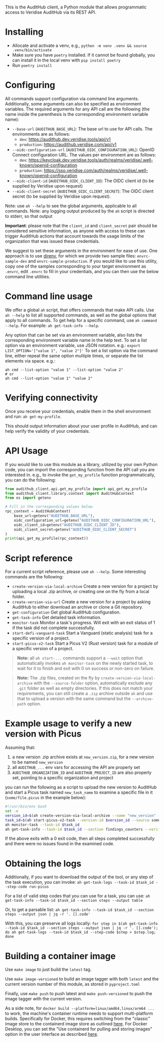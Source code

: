 This is the AuditHub client, a Python module that allows programmatic access to Veridise AuditHub via its REST API.

# Installing
- Allocate and activate a venv, e.g., `python -m venv .venv && source .venv/bin/activate`
- Make sure you have `poetry` installed. If it cannot be found globally, you can install it in the local venv with `pip install poetry`
- Run `poetry install`

# Configuring
All commands support configuration via command line arguments. Additionally, some arguments can also be specified as environment variables.
The required arguments for any API call are the following (the name inside the parenthesis is the corresponding environment variable name):
- `--base-url` (`AUDITHUB_BASE_URL`): The base url to use for API calls. The environments are as follows:
  - `dev`: https://audithub.dev.veridise.tools/api/v1
  - `production`: https://audithub.veridise.com/api/v1
- `--oidc-configuration-url` (`AUDITHUB_OIDC_CONFIGURATION_URL`): OpenID Connect configuration URL. The values per environment are as follows:
  - `dev`: https://keycloak.dev.veridise.tools/auth/realms/veridise/.well-known/openid-configuration
  - `production`: https://sso.veridise.com/auth/realms/veridise/.well-known/openid-configuration
- `--oidc-client-id` (`AUDITHUB_OIDC_CLIENT_ID`): The OIDC client id (to be supplied by Veridise upon request)
- `--oidc-client-secret` (`AUDITHUB_OIDC_CLIENT_SECRET`): The OIDC client secret (to be supplied by Veridise upon request). 

Note: use `ah --help` to see the global arguments, applicable to all commands.
Note: any logging output produced by the `ah` script is directed to stderr, so that output 

**Important**: please note that the `client_id` and `client_secret` pair should be considered sensitive information, as anyone with access to these can trigger AuditHub actions that account towards the usage limits of the organization that was issued these credentials.

We suggest to set these arguments in the environment for ease of use. 
One approach is to use [direnv](https://direnv.net), for which we provide two sample files: `envrc-sample-dev` and `envrc-sample-production`. 
If you would like to use this utility, copy one of the samples corresponding to your target environment as `.envrc`, edit `.envrc` to fill in your credentials, and you can then use the below command line utilities.

# Command line usage
We offer a global `ah` script, that offers commands that make API calls. 
Use `ah --help` to list all supported commands, as well as the global options that apply to all commands.
To get help for a specific command, use `ah command --help`. For example: `ah get-task-info --help`.

Any option that can be set via an environment variable, also lists the corresponding environment variable name in the help text.
To set a list option via an environment variable, use JSON notation. e.g.: `export LIST_OPTION='["value 1", "value 2"]'`
To set a list option via the command line, either repeat the same option multiple times, or separate the list elements via space. e.g.:
```shell
ah cmd --list-option "value 1" --list-option "value 2"
# or
ah cmd --list-option "value 1" "value 2"
```

# Verifying connectivity

Once you receive your credentials, enable them in the shell environment and run: `ah get-my-profile`.

This should output information about your user profile in AuditHub, and can help verify the validity of your credentials.


# API Usage
If you would like to use this module as a library, utilized by your own Python code, you can import the corresponding function from the API call you are interested in. 
e.g., to invoke the `get_my_profile` function programmatically, you can do the following:
```python
from audithub_client.api.get_my_profile import api_get_my_profile
from audithub_client.library.context import AuditHubContext
from os import getenv

# Fill in the corresponding values below
rpc_context = AuditHubContext(
    base_url=getenv("AUDITHUB_BASE_URL"), 
    oidc_configuration_url=getenv("AUDITHUB_OIDC_CONFIGURATION_URL"), 
    oidc_client_id=getenv("AUDITHUB_OIDC_CLIENT_ID"), 
    oidc_client_secret=getenv("AUDITHUB_OIDC_CLIENT_SECRET")
)
print(api_get_my_profile(rpc_context))
```

# Script reference
For a current script reference, please use `ah --help`. 
Some interesting commands are the following:
  - `create-version-via-local-archive`  Create a new version for a project by uploading a local .zip archive, or creating one on the fly from a local folder.
  - `create-version-via-url`            Create a new version for a project by asking AuditHub to either download an archive or clone a Git repository.
  - `get-configuration`                 Get global AuditHub configuration.
  - `get-task-info`                     Get detailed task information.
  - `monitor-task`                      Monitor a task's progress. Will exit with an exit status of 1 if the task did not complete successfully.
  - `start-defi-vanguard-task`          Start a Vanguard (static analysis) task for a specific version of a project.
  - `start-picus-v2-task`               Start a Picus V2 (Rust version) task for a module of a specific version of a project.

> **Note:** all `ah start-...` commands support a `--wait` option that automatically invokes `ah monitor-task` on the newly started task, to wait for it to finish and exit with 0 on success or non-zero on failure.

> **Note:** The .zip files, created on the fly by `create-version-via-local-archive` with the `--source-folder` option, automatically exclude any `.git` folder as well as empty directories. If this does not match your requirements, you can still create a `.zip` archive outside `ah` and use that to upload a version with the same command but the `--archive-path` option.

# Example usage to verify a new version with Picus

Assuming that:
  1. a new version .zip archive exists at `new_version.zip`, for a new version to be named `new_version`
  2. all `AUDITHUB_...` env vars for accessing the API are properly set
  3. `AUDITHUB_ORGANIZATION_ID` and `AUDITHUB_PROJECT_ID` are also properly set, pointing to a specific organization and project

you can run the following as a script to upload the new version to AuditHub and start a Picus task named `new_task_name` to examine a specific file in it (`some/file.picus` in the example below):
```bash
#!/usr/bin/env bash
set -e
version_id=$(ah create-version-via-local-archive --name "new_version" --archive-path new_version.zip)
task_id=$(ah start-picus-v2-task --version-id $version_id --source some/file.picus)
ah monitor-task --task-id $task_id
ah get-task-info --task-id $task_id --section findings_counters --verify
```
If the above exits with a 0 exit code, then all steps completed successfully and there were no issues found in the examined code.

# Obtaining the logs

Additionally, if you want to download the output of the tool, or any step of the task execution, you can invoke:
`ah get-task-logs --task-id $task_id --step-code run-picus`

For a list of valid step codes that you can use for a task, you can use:
`ah get-task-info --task-id $task_id --section steps --output table`

Or, to get a parsable list:
`ah get-task-info --task-id $task_id --section steps --output json | jq -r '. [].code'`

With this, you can preserve all logs locally:
`for step in $(ah get-task-info --task-id $task_id --section steps --output json | jq -r '. [].code'); do ah get-task-logs --task-id $task_id --step-code $step > $step.log; done`

# Building a container image
Use `make image` to just build the `latest` tag.

Use `make image-versioned` to build an image tagger with both `latest` and the current version number of this module, as stored in `pyproject.toml`

Finally, use `make push` to push latest and `make push-versioned` to push the image tagger with the current version.

As a side note, for `docker build --platform=linux/amd64,linux/arm64 ...` to work, the machine's container runtime needs to support multi-platform builds. Specifically for Docker, this requires switching from the "classic" image store to the containerd image store as outlined [here](https://docs.docker.com/build/building/multi-platform/).
For Docker Desktop, you can set the "Use containerd for pulling and storing images" option in the user interface as described [here](https://docs.docker.com/desktop/features/containerd/). 
